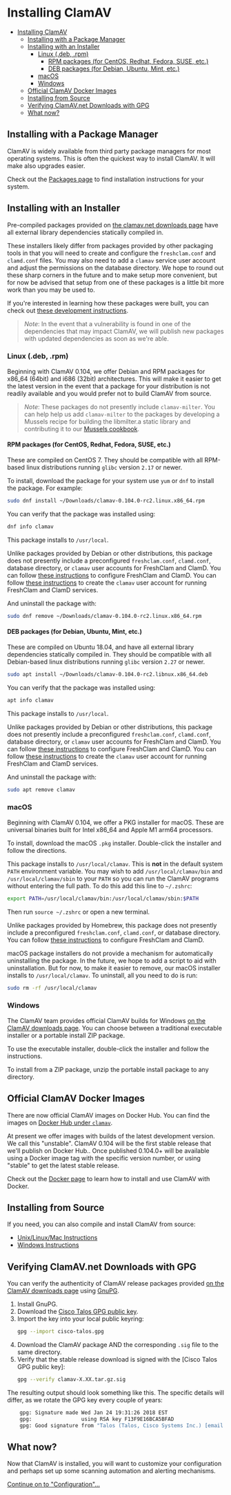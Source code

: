 # Installing ClamAV

- [Installing ClamAV](#installing-clamav)
  - [Installing with a Package Manager](#installing-with-a-package-manager)
  - [Installing with an Installer](#installing-with-an-installer)
    - [Linux (.deb, .rpm)](#linux-deb-rpm)
      - [RPM packages (for CentOS, Redhat, Fedora, SUSE, etc.)](#rpm-packages-for-centos-redhat-fedora-suse-etc)
      - [DEB packages (for Debian, Ubuntu, Mint, etc.)](#deb-packages-for-debian-ubuntu-mint-etc)
    - [macOS](#macos)
    - [Windows](#windows)
  - [Official ClamAV Docker Images](#official-clamav-docker-images)
  - [Installing from Source](#installing-from-source)
  - [Verifying ClamAV.net Downloads with GPG](#verifying-clamavnet-downloads-with-gpg)
  - [What now?](#what-now)

## Installing with a Package Manager

ClamAV is widely available from third party package managers for most operating systems. This is often the quickest way to install ClamAV. It will make also upgrades easier.

Check out the [Packages page](Installing/Packages.md) to find installation instructions for your system.

## Installing with an Installer

Pre-compiled packages provided on [the clamav.net downloads page](https://www.clamav.net/downloads) have all external library dependencies statically compiled in.

These installers likely differ from packages provided by other packaging tools in that you will need to create and configure the `freshclam.conf` and `clamd.conf` files. You may also need to add a `clamav` service user account and adjust the permissions on the database directory. We hope to round out these sharp corners in the future and to make setup more convenient, but for now be advised that setup from one of these packages is a little bit more work than you may be used to.

If you're interested in learning how these packages were built, you can check out [these development instructions](Development/build-installer-packages.md).

> _Note_: In the event that a vulnerability is found in one of the dependencies that may impact ClamAV, we will publish new packages with updated dependencies as soon as we're able.

### Linux (.deb, .rpm)

Beginning with ClamAV 0.104, we offer Debian and RPM packages for x86_64 (64bit) and i686 (32bit) architectures. This will make it easier to get the latest version in the event that a package for your distribution is not readily available and you would prefer not to build ClamAV from source.

> _Note_: These packages do not presently include `clamav-milter`. You can help help us add `clamav-milter` to the packages by developing a Mussels recipe for building the libmilter.a static library and contributing it to our [Mussels cookbook](https://github.com/Cisco-Talos/clamav-mussels-cookbook/).

#### RPM packages (for CentOS, Redhat, Fedora, SUSE, etc.)

These are compiled on CentOS 7. They should be compatible with all RPM-based linux distributions running `glibc` version `2.17` or newer.

To install, download the package for your system use `yum` or `dnf` to install the package. For example:
```bash
sudo dnf install ~/Downloads/clamav-0.104.0-rc2.linux.x86_64.rpm
```

You can verify that the package was installed using:
```bash
dnf info clamav
```

This package installs to `/usr/local`.

Unlike packages provided by Debian or other distributions, this package does not presently include a preconfigured `freshclam.conf`, `clamd.conf`, database directory, or `clamav` user accounts for FreshClam and ClamD. You can follow [these instructions](Usage/Configuration.md) to configure FreshClam and ClamD. You can follow [these instructions](Installing/Add-clamav-user.md) to create the `clamav` user account for running FreshClam and ClamD services.

And uninstall the package with:
```bash
sudo dnf remove ~/Downloads/clamav-0.104.0-rc2.linux.x86_64.rpm
```

#### DEB packages (for Debian, Ubuntu, Mint, etc.)

These are compiled on Ubuntu 18.04, and have all external library dependencies statically compiled in. They should be compatible with all Debian-based linux distributions running `glibc` version `2.27` or newer.

```bash
sudo apt install ~/Downloads/clamav-0.104.0-rc2.libnux.x86_64.deb
```

You can verify that the package was installed using:
```bash
apt info clamav
```

This package installs to `/usr/local`.

Unlike packages provided by Debian or other distributions, this package does not presently include a preconfigured `freshclam.conf`, `clamd.conf`, database directory, or `clamav` user accounts for FreshClam and ClamD. You can follow [these instructions](Usage/Configuration.md) to configure FreshClam and ClamD. You can follow [these instructions](Installing/Add-clamav-user.md) to create the `clamav` user account for running FreshClam and ClamD services.

And uninstall the package with:
```bash
sudo apt remove clamav
```

### macOS

Beginning with ClamAV 0.104, we offer a PKG installer for macOS. These are universal binaries built for Intel x86_64 and Apple M1 arm64 processors.

To install, download the macOS `.pkg` installer. Double-click the installer and follow the directions.

This package installs to `/usr/local/clamav`. This is **not** in the default system `PATH` environment variable. You may wish to add `/usr/local/clamav/bin` and `/usr/local/clamav/sbin` to your `PATH` so you can run the ClamAV programs without entering the full path. To do this add this line to `~/.zshrc`:
```bash
export PATH=/usr/local/clamav/bin:/usr/local/clamav/sbin:$PATH
```
Then run `source ~/.zshrc` or open a new terminal.

Unlike packages provided by Homebrew, this package does not presently include a preconfigured `freshclam.conf`, `clamd.conf`, or database directory. You can follow [these instructions](Usage/Configuration.md) to configure FreshClam and ClamD.

macOS package installers do not provide a mechanism for automatically uninstalling the package. In the future, we hope to add a script to aid with uninstallation. But for now, to make it easier to remove, our macOS installer installs to `/usr/local/clamav`. To uninstall, all you need to do is run:
```bash
sudo rm -rf /usr/local/clamav
```

### Windows

The ClamAV team provides official ClamAV builds for Windows [on the ClamAV downloads page](https://www.clamav.net/downloads#otherversions). You can choose between a traditional executable installer or a portable install ZIP package.

To use the executable installer, double-click the installer and follow the instructions.

To install from a ZIP package, unzip the portable install package to any directory.

## Official ClamAV Docker Images

There are now official ClamAV images on Docker Hub. You can find the images on [Docker Hub under `clamav`](https://hub.docker.com/r/clamav/clamav).

At present we offer images with builds of the latest development version. We call this "unstable". ClamAV 0.104 will be the first stable release that we'll publish on Docker Hub.. Once published 0.104.0+ will be available using a Docker image tag with the specific version number, or using "stable" to get the latest stable release.

Check out the [Docker page](Installing/Docker.md) to learn how to install and use ClamAV with Docker.

## Installing from Source

If you need, you can also compile and install ClamAV from source:
- [Unix/Linux/Mac Instructions](Installing/Installing-from-source-Unix.md)
- [Windows Instructions](Installing/Installing-from-source-Windows.md)

## Verifying ClamAV.net Downloads with GPG

You can verify the authenticity of ClamAV release packages provided [on the ClamAV downloads page](https://www.clamav.net/downloads) using [GnuPG](http://www.gnupg.org/).

1. Install GnuPG.
2. Download the [Cisco Talos GPG public key](../manual/cisco-talos.gpg).
3. Import the key into your local public keyring:
   ```bash
   gpg --import cisco-talos.gpg
   ```
4. Download the ClamAV package AND the corresponding `.sig` file to the same directory.
5. Verify that the stable release download is signed with the [Cisco Talos GPG public key]:
   ```bash
   gpg --verify clamav-X.XX.tar.gz.sig
   ```

The resulting output should look something like this. The specific details will differ, as we rotate the GPG key every couple of years:
```bash
    gpg: Signature made Wed Jan 24 19:31:26 2018 EST
    gpg:                using RSA key F13F9E16BCA5BFAD
    gpg: Good signature from "Talos (Talos, Cisco Systems Inc.) [email address]" [unknown]
```

## What now?

Now that ClamAV is installed, you will want to customize your configuration and perhaps set up some scanning automation and alerting mechanisms.

[Continue on to "Configuration"...](Usage/Configuration.md)
